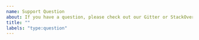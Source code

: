 ```yaml
---
name: Support Question
about: If you have a question, please check out our Gitter or StackOverflow!
title: ""
labels: "type:question"
---
```


<!--
We primarily use GitHub as an issue tracker; for usage and support questions, please check out these resources below. Thanks!

* Website: https://markojs.com/
* Chat: https://gitter.im/marko-js/marko
* StackOverflow: https://stackoverflow.com/questions/tagged/marko using the tag `marko`
-->
